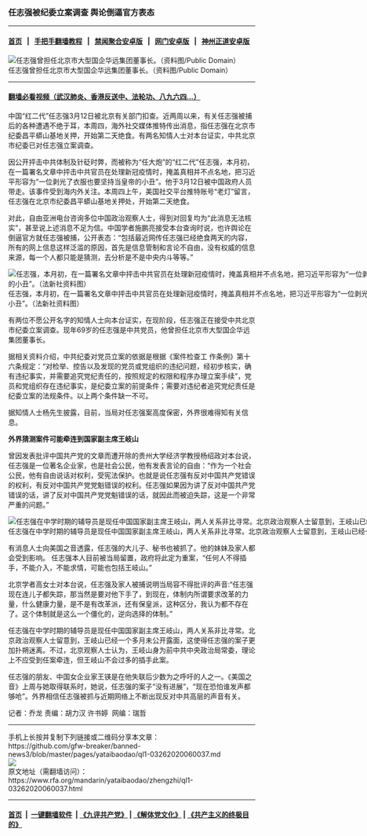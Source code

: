 ### 任志强被纪委立案调查  舆论倒逼官方表态
------------------------

#### [首页](https://github.com/gfw-breaker/banned-news3/blob/master/README.md) &nbsp;&nbsp;|&nbsp;&nbsp; [手把手翻墙教程](https://github.com/gfw-breaker/guides/wiki) &nbsp;&nbsp;|&nbsp;&nbsp; [禁闻聚合安卓版](https://github.com/gfw-breaker/bn-android) &nbsp;&nbsp;|&nbsp;&nbsp; [网门安卓版](https://github.com/oGate2/oGate) &nbsp;&nbsp;|&nbsp;&nbsp; [神州正道安卓版](https://github.com/SzzdOgate/update) 



<div id="headerimg">
 <img alt="任志强曾担任北京市大型国企华远集团董事长。（资料图/Public Domain）" src="https://www.rfa.org/mandarin/yataibaodao/zhengzhi/ql1-03262020060037.html/renzhiqiang.jpg/@@images/5d3a0d5c-d885-4c97-a8ee-4cf02dcc6cbe.jpeg" title="任志强曾担任北京市大型国企华远集团董事长。（资料图/Public Domain）"/>
 <div id="headerimgcontents">
  <div id="headerimgcaption">
   <span>
    任志强曾担任北京市大型国企华远集团董事长。（资料图/Public Domain）
   </span>
   <!-- zoomattribute -->
  </div>
  <!-- headerimgcaption -->
 </div>
 <!-- headerimagecontents -->
</div>

<hr/>


#### [翻墙必看视频（武汉肺炎、香港反送中、法轮功、八九六四...）](https://github.com/gfw-breaker/banned-news3/blob/master/pages/link3.md)

<div id="storytext">
 <div>
  <div class="slot_header">
  </div>
 </div>
 <p>
  中国“红二代”任志强3月12日被北京有关部门扣查。近两周以来，有关任志强被捕后的各种遭遇不绝于耳，本周四，海外社交媒体推特传出消息，指任志强在北京市纪委昌平蟒山基地关押，开始第二天绝食。有两名知情人士对本台证实，中共北京市纪委已对任志强立案调查。
 </p>
 <p>
  因公开抨击中共体制及针砭时弊，而被称为“任大炮”的“红二代”任志强，本月初，在一篇署名文章中抨击中共官员在处理新冠疫情时，掩盖真相并不点名地，把习近平形容为“一位剥光了衣服也要坚持当皇帝的小丑”。他于3月12日被中国政府人员带走。该事件受到海内外关注。本周四上午，美国社交平台推特账号“老灯”留言，任志强在北京市纪委昌平蟒山基地关押处，开始第二天绝食。
 </p>
 <p>
 </p>
 <p>
 </p>
 <p>
  对此，自由亚洲电台咨询多位中国政治观察人士，得到对回复均为“此消息无法核实”，甚至说上述消息不足为信。中国学者施鹏亮接受本台查询时说，也许舆论在倒逼官方就任志强被捕，公开表态：“包括最近网传任志强已经绝食两天的内容，所有的网上信息这样泛滥的原因，首先是信息管制和言论不自由，没有权威的信息来源，每一个人都只能是猜测，去分析是不是中央内斗等等。”
 </p>
 <p>
 </p>
 <p>
  <div class="image-inline captioned" style="width:900px;">
   <div style="width:900px;">
    <img alt="任志强，本月初，在一篇署名文章中抨击中共官员在处理新冠疫情时，掩盖真相并不点名地，把习近平形容为“一位剥光了衣服也要坚持当皇帝的小丑”。（法新社资料图）" src="https://www.rfa.org/mandarin/yataibaodao/zhengzhi/ql1-03262020060037.html/AFP-5fa69e510b265b1.jpg" title="任志强，本月初，在一篇署名文章中抨击中共官员在处理新冠疫情时，掩盖真相并不点名地，把习近平形容为“一位剥光了衣服也要坚持当皇帝的小丑”。（法新社资料图）"/>
   </div>
   <div class="image-caption">
    <span style="width:900px;">
     任志强，本月初，在一篇署名文章中抨击中共官员在处理新冠疫情时，掩盖真相并不点名地，把习近平形容为“一位剥光了衣服也要坚持当皇帝的小丑”。（法新社资料图）
    </span>
    <span class="copyright">
    </span>
   </div>
  </div>
 </p>
 <p>
  有两位不愿公开名字的知情人士向本台证实，在现阶段，任志强正在接受中共北京市纪委立案调查。现年69岁的任志强是中共党员，他曾担任北京市大型国企华远集团董事长。
 </p>
 <p>
  据相关资料介绍，中共纪委对党员立案的依据是根据《案件检查工 作条例》第十六条规定：“对检举、控告以及发现的党员或党组织的违纪问题，经初步核实，确有违纪事实，并需要追究党纪责任的，按照规定的权限和程序办理立案手续”，党员和党组织存在违纪事实，是纪委立案的前提条件；需要对违纪者追究党纪责任是纪委立案的法规条件。以上两个条件缺一不可。
 </p>
 <p>
  据知情人士杨先生披露，目前，当局对任志强案高度保密，外界很难得知有关信息。
 </p>
 <p>
  <b>
   外界猜测案件可能牵连到国家副主席王岐山
  </b>
 </p>
 <p>
  曾因发表批评中国共产党的文章而遭开除的贵州大学经济学教授杨绍政对本台说，任志强是一位著名企业家，也是社会公民，他有发表言论的自由：“作为一个社会公民，他有自由说话对权利，受宪法保护。也就是说任志强有反对中国共产党错误的权利，有反对中国共产党党魁错误的权利。任志强如果因为讲了反对中国共产党错误的话，讲了反对中国共产党党魁错误的话，就因此而被迫失踪，这是一个非常严重的问题。”
 </p>
 <p>
 </p>
 <p>
  <div class="image-inline captioned" style="width:1500px;">
   <div style="width:1500px;">
    <img alt="任志强在中学时期的辅导员是现任中国国家副主席王岐山，两人关系非比寻常。北京政治观察人士留意到，王岐山已经一个多月未公开露面，这使得任志强的案子更加扑朔迷离。图为习近平与王岐山。（路透社资料图片）" src="https://www.rfa.org/mandarin/yataibaodao/zhengzhi/ql1-03262020060037.html/Reuters-d8bf32ab0dcf617ea591a8a2a.jpg" title="任志强在中学时期的辅导员是现任中国国家副主席王岐山，两人关系非比寻常。北京政治观察人士留意到，王岐山已经一个多月未公开露面，这使得任志强的案子更加扑朔迷离。图为习近平与王岐山。（路透社资料图片）"/>
   </div>
   <div class="image-caption">
    <span style="width:1500px;">
     任志强在中学时期的辅导员是现任中国国家副主席王岐山，两人关系非比寻常。北京政治观察人士留意到，王岐山已经一个多月未公开露面，这使得任志强的案子更加扑朔迷离。图为习近平与王岐山。（路透社资料图片）
    </span>
    <span class="copyright">
    </span>
   </div>
  </div>
 </p>
 <p>
  有消息人士向美国之音透露，任志强的大儿子、秘书也被抓了。他的妹妹及家人都会受到影响。 任志强本人目前被当局留置，政府将此定为重案，“任何人不得插手，不能介入，不能求情，可能也包括王岐山。”
 </p>
 <p>
  北京学者高女士对本台说，任志强及家人被捕说明当局容不得批评的声音:“任志强现在连儿子都失踪，那当然是要对他下手了，到现在，体制内所谓要求改革的力量，什么健康力量，是不是有改革派，还有保皇派，这种区分，我认为都不存在了。这个体制就是这么一个僵化的，逆向选择的体制。”
 </p>
 <p>
  任志强在中学时期的辅导员是现任中国国家副主席王岐山，两人关系非比寻常。北京政治观察人士留意到，王岐山已经一个多月未公开露面，这使得任志强的案子更加扑朔迷离。不过，北京观察人士认为，王岐山身为前中共中央政治局常委，理论上不应受到任案牵连，但王岐山不会过多的插手此案。
 </p>
 <p>
  任志强的朋友、中国女企业家王锳是在他失联后少数为之呼吁的人之一。《美国之音》上周与她取得联系时，她说，任志强的案子“没有进展”，“现在恐怕谁发声都够呛”。外界相信任志强被抓与近期网络上不断出现反对中共高层的声音有关。
 </p>
 <p>
 </p>
 <p>
  记者：乔龙 责编：胡力汉 许书婷  网编：瑞哲
 </p>
</div>

<hr/>
手机上长按并复制下列链接或二维码分享本文章：<br/>
https://github.com/gfw-breaker/banned-news3/blob/master/pages/yataibaodao/ql1-03262020060037.md <br/>
<a href='https://github.com/gfw-breaker/banned-news3/blob/master/pages/yataibaodao/ql1-03262020060037.md'><img src='https://github.com/gfw-breaker/banned-news3/blob/master/pages/yataibaodao/ql1-03262020060037.md.png'/></a> <br/>
原文地址（需翻墙访问）：https://www.rfa.org/mandarin/yataibaodao/zhengzhi/ql1-03262020060037.html


------------------------
#### [首页](https://github.com/gfw-breaker/banned-news3/blob/master/README.md) &nbsp;|&nbsp; [一键翻墙软件](https://github.com/gfw-breaker/nogfw/blob/master/README.md) &nbsp;| [《九评共产党》](https://github.com/gfw-breaker/9ping.md/blob/master/README.md#九评之一评共产党是什么) | [《解体党文化》](https://github.com/gfw-breaker/jtdwh.md/blob/master/README.md) | [《共产主义的终极目的》](https://github.com/gfw-breaker/gczydzjmd.md/blob/master/README.md)


<img src='http://gfw-breaker.win/banned-news3/pages/yataibaodao/ql1-03262020060037.md' width='0px' height='0px'/>